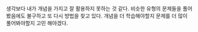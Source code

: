 생각보다 내가 개념을 가지고 잘 활용하지 못하는 것 같다.
비슷한 유형의 문제들을 풀어봤음에도 불구하고 또 다시 방법을 찾고 있다.
개념을 더 학습해야할지 문제를 더 많이 풀어봐야할지 고민 해야겠다.
